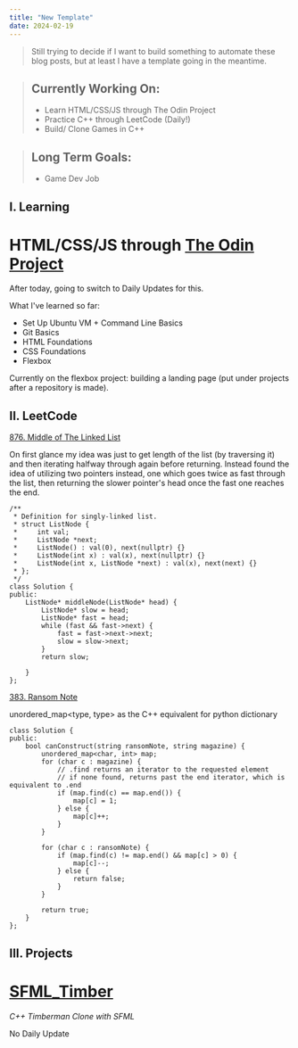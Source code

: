 ```yaml
---
title: "New Template"
date: 2024-02-19
---
```


> Still trying to decide if I want to build something to automate these
> blog posts, but at least I have a template going in the meantime.

> ## Currently Working On:
> * Learn HTML/CSS/JS through The Odin Project
> * Practice C++ through LeetCode (Daily!)
> * Build/ Clone Games in C++

> ## Long Term Goals:
> * Game Dev Job

## I. Learning

# HTML/CSS/JS through [The Odin Project](https://www.theodinproject.com/)

After today, going to switch to Daily Updates for this.

What I've learned so far:

* Set Up Ubuntu VM + Command Line Basics
* Git Basics
* HTML Foundations
* CSS Foundations
* Flexbox


Currently on the flexbox project: building a landing page (put under
projects after a repository is made).

## II. LeetCode

[876. Middle of The Linked List](https://leetcode.com/problems/middle-of-the-linked-list/)

On first glance my idea was just to get length of the list (by traversing it) and then iterating halfway through again before returning. Instead found the idea of utilizing two pointers instead, one which goes twice as fast through the list, then returning the slower pointer's head once the fast one reaches the end.

```
/**
 * Definition for singly-linked list.
 * struct ListNode {
 *     int val;
 *     ListNode *next;
 *     ListNode() : val(0), next(nullptr) {}
 *     ListNode(int x) : val(x), next(nullptr) {}
 *     ListNode(int x, ListNode *next) : val(x), next(next) {}
 * };
 */
class Solution {
public:
    ListNode* middleNode(ListNode* head) {
        ListNode* slow = head;
        ListNode* fast = head;
        while (fast && fast->next) {
            fast = fast->next->next;
            slow = slow->next;
        }
        return slow;

    }
};
```

[383. Ransom Note](https://leetcode.com/problems/ransom-note/)

unordered_map<type, type> as the C++ equivalent for python dictionary

```
class Solution {
public:
    bool canConstruct(string ransomNote, string magazine) {
        unordered_map<char, int> map;
        for (char c : magazine) {
            // .find returns an iterator to the requested element
            // if none found, returns past the end iterator, which is equivalent to .end
            if (map.find(c) == map.end()) {
                map[c] = 1;
            } else {
                map[c]++;
            }
        }

        for (char c : ransomNote) {
            if (map.find(c) != map.end() && map[c] > 0) {
                map[c]--;
            } else {
                return false;
            }
        }

        return true;
    }
};
```

## III. Projects

# [SFML_Timber](https://github.com/Edyth-K/SFML_Timber) 

*C++ Timberman Clone with SFML*

No Daily Update
